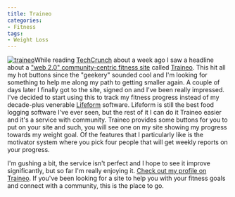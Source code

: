 ```yaml
---
title: Traineo
categories:
- Fitness
tags:
- Weight Loss
---
```


[![traineo](http://www.traineo.com/images/traineo.gif)](http://www.traineo.com/)While reading [TechCrunch](http://www.techcrunch.com/) about a week ago I saw a headline about a ["web 2.0" community-centric fitness site](http://www.techcrunch.com/2006/12/08/web-app-provides-virtual-fitness-support/) called [Traineo](http://www.traineo.com/). This hit all my hot buttons since the "geekery" sounded cool and I'm looking for something to help me along my path to getting smaller again. A couple of days later I finally got to the site, signed on and I've been really impressed. I've decided to start using this to track my fitness progress instead of my decade-plus venerable [Lifeform](http://www.lifeform.com/) software. Lifeform is still the best food logging software I've ever seen, but the rest of it I can do it Traineo easier and it's a service with community.
Traineo provides some buttons for you to put on your site and such, you will see one on my site showing my progress towards my weight goal. Of the features that I particularly like is the motivator system where you pick four people that will get weekly reports on your progress.

I'm gushing a bit, the service isn't perfect and I hope to see it improve significantly, but so far I'm really enjoying it. [Check out my profile on Traineo](http://thingles.traineo.com/). If you've been looking for a site to help you with your fitness goals and connect with a community, this is the place to go.
